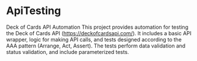 # ApiTesting
Deck of Cards API Automation
This project provides automation for testing the Deck of Cards API (https://deckofcardsapi.com/). 
It includes a basic API wrapper, logic for making API calls, and tests designed according to the AAA pattern (Arrange, Act, Assert).
The tests perform data validation and status validation, and include parameterized tests.
 
